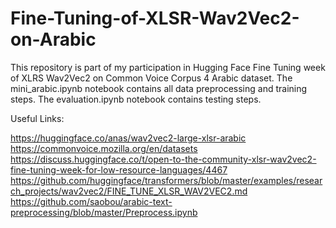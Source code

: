 # Fine-Tuning-of-XLSR-Wav2Vec2-on-Arabic

This repository is part of my participation in Hugging Face Fine Tuning week of XLRS Wav2Vec2 on Common Voice Corpus 4 Arabic dataset.
The mini_arabic.ipynb notebook contains all data preprocessing and training steps.
The evaluation.ipynb notebook contains testing steps.


Useful Links:

https://huggingface.co/anas/wav2vec2-large-xlsr-arabic
https://commonvoice.mozilla.org/en/datasets
https://discuss.huggingface.co/t/open-to-the-community-xlsr-wav2vec2-fine-tuning-week-for-low-resource-languages/4467
https://github.com/huggingface/transformers/blob/master/examples/research_projects/wav2vec2/FINE_TUNE_XLSR_WAV2VEC2.md
https://github.com/saobou/arabic-text-preprocessing/blob/master/Preprocess.ipynb
